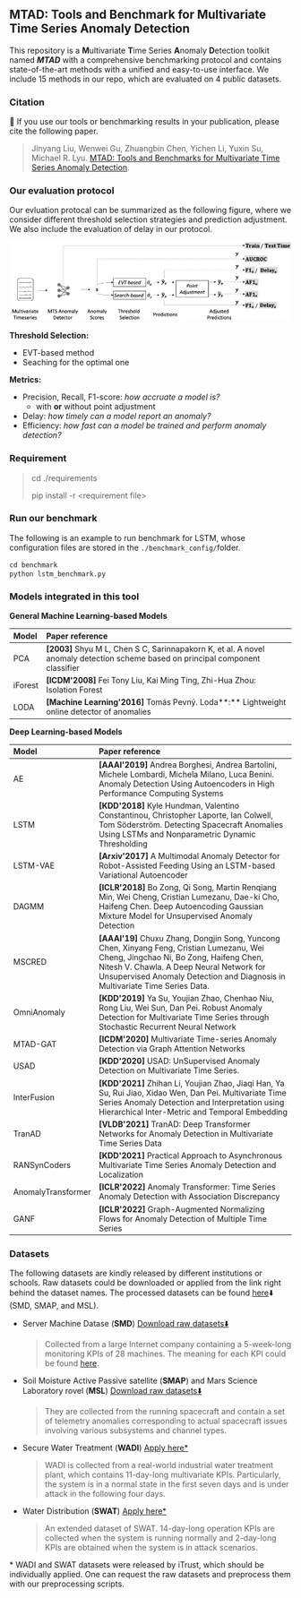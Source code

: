 ## MTAD: Tools and Benchmark for Multivariate Time Series Anomaly Detection

This repository is a **M**ultivariate **T**ime Series **A**nomaly **D**etection toolkit named ***MTAD*** with a comprehensive benchmarking protocol and contains state-of-the-art methods with a unified and easy-to-use interface. We include 15 methods in our repo, which are evaluated on 4 public datasets. 

### Citation
👋 If you use our tools or benchmarking results in your publication, please cite the following paper.

>  Jinyang Liu, Wenwei Gu, Zhuangbin Chen, Yichen Li, Yuxin Su, Michael R. Lyu. [MTAD: Tools and Benchmarks for Multivariate Time Series Anomaly Detection](https://arxiv.org/pdf/2401.06175.pdf).


### Our evaluation protocol

Our evluation protocal can be summarized as the following figure, where we consider different threshold selection strategies and prediction adjustment. We also include the evaluation of delay in our protocol.

![Alt text](doc/mtad_metrics.png)

**Threshold Selection:**

- EVT-based method
- Seaching for the optimal one

**Metrics:**

- Precision, Recall, F1-score: *how accruate a model is?*
  - with **or** without point adjustment
- Delay: *how timely can a model report an anomaly?*
- Efficiency: *how fast can a model be trained and perform anomaly detection?*



### Requirement

> cd ./requirements
>
> pip install -r \<requirement file\>

### Run our benchmark

The following is an example to run benchmark for LSTM, whose configuration files are stored in the `./benchmark_config/`folder.

```
cd benchmark
python lstm_benchmark.py
```

### Models integrated in this tool

**General Machine Learning-based Models**

| Model   | Paper reference                                              |
| :------ | :----------------------------------------------------------- |
| PCA     | **[2003]** Shyu M L, Chen S C, Sarinnapakorn K, et al. A novel anomaly detection scheme based on principal component classifier |
| iForest | **[ICDM'2008]** Fei Tony Liu, Kai Ming Ting, Zhi-Hua Zhou: Isolation Forest |
| LODA    | **[Machine Learning'2016]** Tomás Pevný. Loda**:** Lightweight online detector of anomalies |

**Deep Learning-based Models**

| Model       | Paper reference                                              |
| :---------- | :----------------------------------------------------------- |
| AE          | **[AAAI'2019]** Andrea Borghesi, Andrea Bartolini, Michele Lombardi, Michela Milano, Luca Benini. Anomaly Detection Using Autoencoders in High Performance Computing Systems |
| LSTM        | **[KDD'2018]** Kyle Hundman, Valentino Constantinou, Christopher Laporte, Ian Colwell, Tom Söderström. Detecting Spacecraft Anomalies Using LSTMs and Nonparametric Dynamic Thresholding |
| LSTM-VAE    | **[Arxiv'2017]** A Multimodal Anomaly Detector for Robot-Assisted Feeding Using an LSTM-based Variational Autoencoder |
| DAGMM       | **[ICLR'2018]** Bo Zong, Qi Song, Martin Renqiang Min, Wei Cheng, Cristian Lumezanu, Dae-ki Cho, Haifeng Chen. Deep Autoencoding Gaussian Mixture Model for Unsupervised Anomaly Detection |
| MSCRED      | **[AAAI'19]** Chuxu Zhang, Dongjin Song, Yuncong Chen, Xinyang Feng, Cristian Lumezanu, Wei Cheng, Jingchao Ni, Bo Zong, Haifeng Chen, Nitesh V. Chawla. A Deep Neural Network for Unsupervised Anomaly Detection and Diagnosis in Multivariate Time Series Data. |
| OmniAnomaly | **[KDD'2019]** Ya Su, Youjian Zhao, Chenhao Niu, Rong Liu, Wei Sun, Dan Pei. Robust Anomaly Detection for Multivariate Time Series through Stochastic Recurrent Neural Network |
| MTAD-GAT | **[ICDM'2020]** Multivariate Time-series Anomaly Detection via Graph Attention Networks |
| USAD | **[KDD'2020]** USAD: UnSupervised Anomaly Detection on Multivariate Time Series. |
| InterFusion | **[KDD'2021]** Zhihan Li, Youjian Zhao, Jiaqi Han, Ya Su, Rui Jiao, Xidao Wen, Dan Pei. Multivariate Time Series Anomaly Detection and Interpretation using Hierarchical Inter-Metric and Temporal Embedding |
| TranAD | **[VLDB'2021]** TranAD: Deep Transformer Networks for Anomaly Detection in Multivariate Time Series Data |
| RANSynCoders | **[KDD'2021]** Practical Approach to Asynchronous Multivariate Time Series Anomaly Detection and Localization |
| AnomalyTransformer | **[ICLR'2022]** Anomaly Transformer: Time Series Anomaly Detection with Association Discrepancy |
| GANF | **[ICLR'2022]** Graph-Augmented Normalizing Flows for Anomaly Detection of Multiple Time Series |



### Datasets 

The following datasets are kindly released by different institutions or schools. Raw datasets could be downloaded or applied from the link right behind the dataset names. The processed datasets can be found [here](https://drive.google.com/drive/folders/1NEGyB4y8CvUB8TX2Wh83Eas_QHtufGPR?usp=sharing)⬇️ (SMD, SMAP, and MSL).

- Server Machine Datase (**SMD**) [Download raw datasets⬇️](https://github.com/NetManAIOps/OmniAnomaly.git)

  > Collected from a large Internet company containing a 5-week-long monitoring KPIs of 28 machines. The meaning for each KPI could be found [here](https://github.com/NetManAIOps/OmniAnomaly/issues/22).

- Soil Moisture Active Passive satellite (**SMAP**) and Mars Science Laboratory rovel (**MSL**) [Download raw datasets⬇️](link)

  > They are collected from the running spacecraft and contain a set of telemetry anomalies corresponding to actual spacecraft issues involving various subsystems and channel types.

- Secure Water Treatment (**WADI**) [Apply here\*](https://itrust.sutd.edu.sg/itrust-labs_datasets/dataset_info/)

  >WADI is collected from a real-world industrial water treatment plant, which contains 11-day-long multivariate KPIs. Particularly, the system is in a normal state in the first seven days and is under attack in the following four days.

- Water Distribution (**SWAT**) [Apply here\*](https://itrust.sutd.edu.sg/itrust-labs_datasets/dataset_info/)

  > An extended dataset of SWAT. 14-day-long operation KPIs are collected when the system is running normally and 2-day-long KPIs are obtained when the system is in attack scenarios.

\* WADI and SWAT datasets were released by iTrust, which should be individually applied. One can request the raw datasets and preprocess them with our preprocessing scripts.

